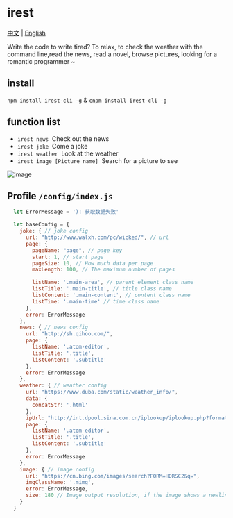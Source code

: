 # irest
<a href="https://github.com/Jon-Millent/irest/blob/master/README.md">中文</a>
|
<a href="https://github.com/Jon-Millent/irest/blob/master/en.MD">English</a>

Write the code to write tired? To relax, to check the weather with the command line,read the news, read a novel, browse pictures, looking for a romantic programmer ~

## install

`npm install irest-cli -g` & `cnpm install irest-cli -g`


## function list

* `irest news`  Check out the news
* `irest joke`  Come a joke
* `irest weather`  Look at the weather
* `irest image [Picture name]`  Search for a picture to see

  
  
![image](https://github.com/Jon-Millent/irest/blob/master/show01.gif?raw=true)

## Profile `/config/index.js`
```javascript
  let ErrorMessage = '): 获取数据失败'

  let baseConfig = {
    joke: { // joke config
      url: "http://www.walxh.com/pc/wicked/", // url
      page: {
        pageName: "page", // page key
        start: 1, // start page
        pageSize: 10, // How much data per page
        maxLength: 100, // The maximum number of pages

        listName: '.main-area', // parent element class name
        listTitle: '.main-title', // title class name
        listContent: '.main-content', // content class name
        listTime: '.main-time' // time class name
      },
      error: ErrorMessage
    },
    news: { // news config
      url: "http://sh.qihoo.com/",
      page: {
        listName: '.atom-editor',
        listTitle: '.title',
        listContent: '.subtitle'
      },
      error: ErrorMessage
    },
    weather: { // weather config
      url: "https://www.duba.com/static/weather_info/",
      data: {
        concatStr: '.html'
      },
      ipUrl: "http://int.dpool.sina.com.cn/iplookup/iplookup.php?format=json",
      page: {
        listName: '.atom-editor',
        listTitle: '.title',
        listContent: '.subtitle'
      },
      error: ErrorMessage
    },
    image: { // image config
      url: "https://cn.bing.com/images/search?FORM=HDRSC2&q=",
      imgClassName: '.mimg',
      error: ErrorMessage,
      size: 180 // Image output resolution, if the image shows a newline please modify this parameter to the appropriate value
    }
  }

```
